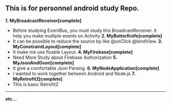
## This is for personnel android study Repo.

**1. MyBroadcastReceiver[complete]**
 - Before studying EventBus, you must study this BroadcastReceiver.
 It help you make multiple events on Activity
**2. MyButterKnife[complete]**
 - It can be possible to reduce the source by like @onClick @bindView.
**3. MyConstraintLayout[complete]**
 - It make me use fixable Layout.
**4. MyFirebase[complete]**
 - Need More Study about Firebase Authorization
**5. MyJsonAndGson[complete]**
 - It give a comfortable Json Parsing.
**6. MyNodeApplication[complete]**
 - I wanted to work together between Android and Node.js
**7. MyRetrofit2[complete]**
 - This is basic Retrofit2
-------
 **etc...**
